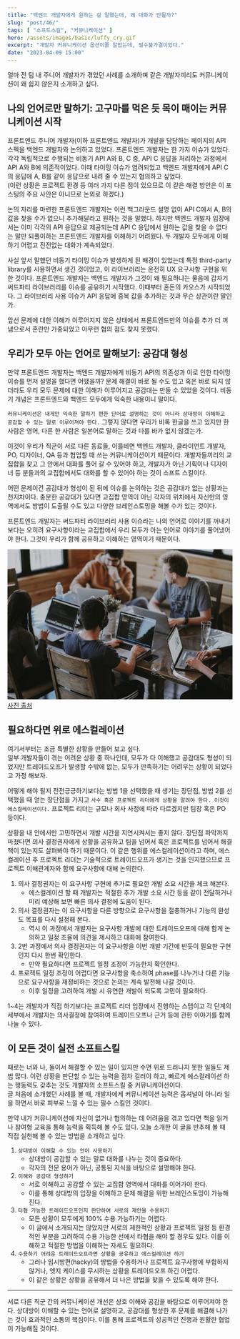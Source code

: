 ```yaml
---
title: "백엔드 개발자에게 원하는 걸 말했는데, 왜 대화가 안될까?"  
slug: "post/46/"
tags: [ "소프트스킬", "커뮤니케이션" ]
hero: /assets/images/basic/luffy_cry.gif  
excerpt: "개발자 커뮤니케이션 옵션이줄 알았는데, 필수불가결이었다."  
date: "2023-04-09 15:00"
---  
```


얼마 전 팀 내 주니어 개발자가 겪었던 사례를 소개하며 같은 개발자끼리도 커뮤니케이션이 왜 쉽지 않은지 소개하고 싶다.  


## 나의 언어로만 말하기: 고구마를 먹은 듯 목이 매이는 커뮤니케이션 시작   

프론트엔드 주니어 개발자(이하 프론트엔드 개발자)가 개발을 담당하는 페이지의 API 스펙을 백엔드 개발자와 논의하고 있었다. 
프론트엔드 개발자는 한 가지 이슈가 있었다. 각각 독립적으로 수행되는 비동기 API A와 B, C 중, API C 응답을 처리하는 과정에서 API A와 B에 의존적이었다. 
이때 타이밍 이슈가 염려되었고 백엔드 개발자에게 API C의 응답에 A, B를 같이 응답으로 내려 줄 수 있는지 협의하고 싶었다.    
(이런 상황은 프로젝트 환경 등 여러 가지 다른 점이 있으므로 이 같은 해결 방안은 이 포스팅의 주요 사안은 아니므로 논외로 하겠다.)  

논의 자리를 마련한 프론트엔드 개발자는 이런 백그라운드 설명 없이 API C에서 A, B의 값을 찾을 수가 없으니 추가해달라고 원하는 것을 말했다. 
하지만 백엔드 개발자 입장에서는 이미 각각의 API 응답으로 제공되는데 API C 응답에서 원하는 값을 찾을 수 없다는 말만 되풀이하는 프론트엔드 개발자를 이해하기 어려웠다. 
두 개발자 모두에게 이해하기 어렵고 진전없는 대화가 계속되었다. 

사실 앞서 말했던 비동기 타이밍 이슈가 발생하게 된 배경이 있었는데 특정 third-party library를 사용하면서 생긴 것이었고, 이 라이브러리는 온전히 UX 요구사항 구현을 위한 것이다. 
프론트엔드 개발자는 백엔드 개발자가 그것이 왜 필요하냐는 물음에 갑자기 써드파티 라이브러리를 이슈를 공유하기 시작했다. 이때부터 혼돈의 카오스가 시작되었다. 
그 라이브러리 사용 이슈가 API 응답에 중복 값을 추가하는 것과 무슨 상관이란 말인가.  

앞선 문제에 대한 이해가 이루어지지 않은 상태에서 프론트엔드만의 이슈를 추가 더 꺼냄으로서 혼란만 가중되었고 아무런 협의 점도 찾지 못했다.   


## 우리가 모두 아는 언어로 말해보기: 공감대 형성

만약 프론트엔드 개발자는 백엔드 개발자에게 비동기 API의 의존성과 이로 인한 타이밍 이슈를 먼저 설명을 했다면 어땠을까? 문제 해결이 바로 될 수도 있고 혹은 바로 되지 않더라도 우리 모두 문제에 대한 이해가 이루어지고 공감대는 만들 수 있었을 것이다. 비동기 개념은 프론트엔드와 백엔드 모두에게 익숙한 내용이니 말이다.   

`커뮤니케이션은 내게만 익숙한 말하기 편한 단어로 설명하는 것이 아니라 상대방이 이해하고 공감할 수 있는 말로 이루어져야 한다.` 
그렇지 않다면 우리가 비록 한글을 쓰고 있지만 한 사람은 영어, 다른 한 사람은 일본어로 말하는 것과 다를 바가 없지 않겠는가.   

이것이 우리가 직군이 서로 다른 동료들, 이를테면 백엔드 개발자, 클라이언트 개발자, PO, 디자이너, QA 등과 협업할 때 쓰는 커뮤니케이션이기 때문이다. 
개발자들끼리의 교집합을 찾고 그 안에서 대화를 풀어 갈 수 있어야 하고, 개발자가 아닌 기획이나 디자이너 등 분들과의 교집합에서도 대화를 할 수 있어야 하는 것이 소프트 스킬이다.    

어떤 문제이건 공감대가 형성이 된 뒤에 이슈를 논의하는 것은 공감대가 없는 상황과는 천지차이다. 충분한 공감대가 있다면 교집합 영역이 아닌 각자의 위치에서 자신만의 영역에서도 방법이 도출될 수도 있고 다양한 브레인스토밍을 해볼 수가 있는 것이다.    

프론트엔드 개발자는 써드파티 라이브러리 사용 이슈라는 나의 언어로 이야기를 꺼내기보다는 오히려 요구사항이라는 교집합에서 우리 모두가 아는 언어로 이야기를 풀어냈어야 한다. 그것이 우리가 함께 공유하고 이해하는 영역이기 때문이다.  



![Communication](/assets/images/post/2023/2023_046_001.jpg)  
<a target="_blank" href="https://unsplash.com/ko/%EC%82%AC%EC%A7%84/QckxruozjRg">사진 출처</a>  


## 필요하다면 위로 에스컬레이션 

여기서부터는 조금 특별한 상황을 만들어 보고 싶다.  
일부 개발자들이 겪는 어려운 상황 중 하나인데, 모두가 다 이해했고 공감대도 형성이 되었지만 트레이드오프가 발생할 수밖에 없는, 모두가 만족하기는 어려우는 상황이 되었다고 가정 해보자.  

어떻게 해야 될지 전전긍긍하기보다는 방법 1을 선택했을 때 생기는 장단점, 방법 2를 선택했을 때 얻는 장단점을 가지고 `사수 혹은 프로젝트 리더에게 상황을 알려야 한다. 이것이 에스컬레이션이다.` 프로젝트 리더는 규모나 회사 사정에 따라 다르겠지만 팀장 혹은 PO 등이다. 
  
상황을 내 안에서만 고민하면서 개발 시간을 지연시켜서는 좋지 않다. 장단점 파악까지 마쳤다면 의사 결정권자에게 상황을 공유하고 팀을 넘어서 혹은 프로젝트를 넘어서 해결책이 있는지도 살펴봐야 하기 때문이다. 
이 같은 행위를 에스컬레이션이라고 하며, 에스컬레이션 후 프로젝트 리더는 기술적으로 트레이드오프가 생기는 것을 인지했으므로 프로젝트 이해관계자와 함께 요구사항에 대해 논의한다.  

1. 의사 결정권자는 이 요구사항 구현에 추가로 필요한 개발 소요 시간을 체크 해본다. 
   - 에스컬레이션 할 때 개발자는 적절한 추가 개발 소요 시간 등을 같이 전달하거나 미리 예상해 보면 빠른 의사 결정에 도움이 된다.
2. 의사 결정권자는 이 요구사항을 다른 방향으로 요구사항을 절충하거나 기능의 완성도 목표를 다시 설정해 본다.
   - 역시 이 과정에서 개발자는 요구사항 개발에 대한 트레이드오프에 대해 함게 논의하고 일정 조율에 의견을 제시하고 대화에 참여한다.
3. 2번 과정에서 의사 결정권자는 이 요구사항을 이번 개발 기간에 반듯이 필요한 구현인지 다시 한번 확인한다.   
   - 만약 필요하다면 프로젝트 일정 조정이 가능한지 확인한다.
4. 프로젝트 일정 조정이 어렵다면 요구사항을 축소하여 phase를 나누거나 다른 기능으로 요구사항을 재정비하는 것으로 논의는 계속 발전해 나갈 것이다.    
   - 이후 일정을 고려하여 개발 시 유연한 개발이 되도록 고민이 필요하다.     

1~4는 개발자가 직접 하기보다는 프로젝트 리더 입장에서 진행하는 스텝이고 각 단계의 세부에서 개발자는 의사결정에 참여하여 트레이드오프나 근거 등에 관한 이야기를 함께 나눌 수 있다.  

## 이 모든 것이 실전 소프트스킬  

때로는 너와 나, 둘이서 해결할 수 있는 일이 있지만 수면 위로 드러나지 못한 일들도 제법 많다. 이런 상황을 판단할 수 있는 능력을 점차 길러야 하고, 빠르게 에스컬레이션 하는 행동력도 갖추는 것도 개발자의 소프트스킬 중 커뮤니케이션이다.  
글 처음에 소개했던 사례를 볼 때, 개발자에게 커뮤니케이션 능력은 옵셔널이 아니라 일을 하면서 바로 피부로 느낄 수 있는 필수 스킬인 것이다.  

만약 내가 커뮤니케이션에 자신이 없거나 협의하는 데 어려움을 겪고 있다면 책을 읽거나 참여형 교육을 통해 능력을 획득해 볼 수도 있다. 오늘 소개한 이 글을 반추해 볼 때 직접 실천해 볼 수 있는 방법을 소개하고 싶다. 


1. `상대방이 이해할 수 있는 언어 사용하기` 
   - 상대방이 공감할 수 있는 말로 대화를 나누는 것이 중요하다. 
   - 각자의 전문 용어가 아닌, 공통된 지식을 바탕으로 설명해야 한다.
2. `이해와 공감대 형성하기` 
   - 서로 이해하고 공감할 수 있는 교집합 영역에서 대화를 이어가야 한다. 
   - 이를 통해 상대방의 입장을 이해하고 문제 해결을 위한 브레인스토밍이 가능해진다.
3. `타협 가능한 트레이드오프인지 판단하여 서로의 제안을 수용하기`  
   - 모든 상황이 모두에게 100% 수용 가능하기는 어렵다. 
   - 이 글에서 소개되지는 않았지만 서로의 제한적인 상황과 프로젝트 일정 등 환경적인 부분을 고려하여 수용 가능한 선에서 타협을 해야 할 경우도 있다. 이를 이해하고 적절한 방법을 이해하는 자세도 필요하다. 
4. `수용하기 어려운 트레이드오프라면 상황을 공유하고 에스컬레이션 하기`   
   - 그러나 임시방편(hacky)의 방법을 수용하거나 프로젝트 요구사항에 부합하지 않거나, 엣지 케이스를 무시하는 상황을 트레이드오프 하긴 어렵다. 
   - 이 같은 상황은 상황을 공유해서 더 나은 방법을 찾을 수 있도록 해야 한다. 


--- 

서로 다른 직군 간의 커뮤니케이션 개선은 상호 이해와 공감을 바탕으로 이루어져야 한다. 상대방이 이해할 수 있는 언어로 설명하고, 공감대를 형성한 후 문제를 해결해 나가는 것이 효과적인 소통의 핵심이다. 이를 통해 프로젝트의 성공적인 진행과 원활한 협업이 가능해질 것이다.   


 
  
